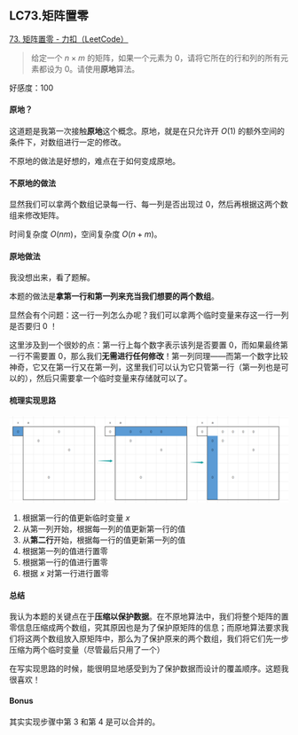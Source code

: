 ## LC73.矩阵置零

[73. 矩阵置零 - 力扣（LeetCode）](https://leetcode.cn/problems/set-matrix-zeroes/description/?envType=study-plan-v2&envId=programming-skills)

> 给定一个 $n \times m$ 的矩阵，如果一个元素为 $0$，请将它所在的行和列的所有元素都设为 $0$。请使用**原地**算法。

好感度：100

#### 原地？

这道题是我第一次接触**原地**这个概念。原地，就是在只允许开 $O(1)$ 的额外空间的条件下，对数组进行一定的修改。

不原地的做法是好想的，难点在于如何变成原地。

#### 不原地的做法

显然我们可以拿两个数组记录每一行、每一列是否出现过 $0$，然后再根据这两个数组来修改矩阵。

时间复杂度 $O(nm)$，空间复杂度 $O(n+m)$。

#### 原地做法

我没想出来，看了题解。

本题的做法是**拿第一行和第一列来充当我们想要的两个数组**。

显然会有个问题：这一行一列怎么办呢？我们可以拿两个临时变量来存这一行一列是否要归 $0$ ！

这里涉及到一个很妙的点：第一行上每个数字表示该列是否要置 $0$，而如果最终第一行不需要置 $0$，那么我们**无需进行任何修改**！第一列同理——而第一个数字比较神奇，它又在第一行又在第一列，这里我们可以认为它只管第一行（第一列也是可以的），然后只需要拿一个临时变量来存储就可以了。

#### 梳理实现思路

<img src="..\img\image-20250317202515123.png" alt="image-20250317202515123" style="zoom:80%;" />

1. 根据第一行的值更新临时变量 $x$
2. 从第一列开始，根据每一列的值更新第一行的值
3. 从**第二行**开始，根据每一行的值更新第一列的值
4. 根据第一列的值进行置零
5. 根据第一行的值进行置零
6. 根据 $x$ 对第一行进行置零


#### 总结

我认为本题的关键点在于**压缩以保护数据**。在不原地算法中，我们将整个矩阵的置零信息压缩成两个数组，究其原因也是为了保护原矩阵的信息；而原地算法要求我们将这两个数组放入原矩阵中，那么为了保护原来的两个数组，我们将它们先一步压缩为两个临时变量（尽管最后只用了一个）

在写实现思路的时候，能很明显地感受到为了保护数据而设计的覆盖顺序。这题我很喜欢！

#### Bonus

其实实现步骤中第 $3$ 和第 $4$ 是可以合并的。
